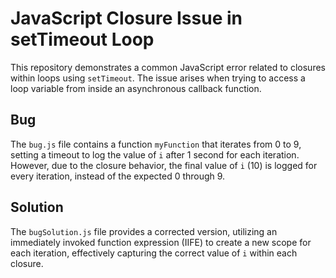 # JavaScript Closure Issue in setTimeout Loop

This repository demonstrates a common JavaScript error related to closures within loops using `setTimeout`. The issue arises when trying to access a loop variable from inside an asynchronous callback function.

## Bug

The `bug.js` file contains a function `myFunction` that iterates from 0 to 9, setting a timeout to log the value of `i` after 1 second for each iteration.  However, due to the closure behavior, the final value of `i` (10) is logged for every iteration, instead of the expected 0 through 9.

## Solution

The `bugSolution.js` file provides a corrected version, utilizing an immediately invoked function expression (IIFE) to create a new scope for each iteration, effectively capturing the correct value of `i` within each closure.